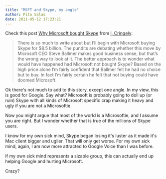 ```yaml
---
title: "MSFT and Skype, my angle"
author: Pito Salas
date: 2011-05-12 17:23:21
---
```



Check this post [Why Microsoft bought
Skype](<http://www.cringely.com/2011/05/why-microsoft-bought-skype/>) from [I,
Cringely](<http://www.cringely.com/feed/>):

> There is so much to write about but I’ll begin with Microsoft buying Skype
> for $8.5 billion. The pundits are debating whether this move by Microsoft
> CEO Steve Ballmer makes good business sense, but that’s the wrong way to
> look at it. The better approach is to wonder what would have happened had
> Microsoft not bought Skype? Based on the high price alone I’m fairly
> confident that Ballmer felt he had no choice but to buy. In fact I’m fairly
> certain he felt that not buying could have doomed Microsoft.

Ok there's not much to add to this story, except one angle. In my view, this
is good for Google. Say what? Microsoft is probably going to doll up (or ruin)
Skype with all kinds of Microsoft specific crap making it heavy and ugly if
you are not a Microsoftie.

Now you might argue that most of the world is a Microsoftie, and I assume you
are right. But I wonder whether that is true of the millions of Skype users.

I know for my own sick mind, Skype began losing it's luster as it made it's
Mac client bigger and uglier. That will only get worse. For my own sick mind,
again, I am now more attracted to Google Voice than I was before.

If my own sick mind represents a sizable group, this can actually end up
helping Google and hurting Microsoft.

Crazy?


